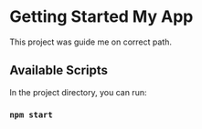 # Getting Started My App

This project was guide me on correct path.

## Available Scripts

In the project directory, you can run:

### `npm start`